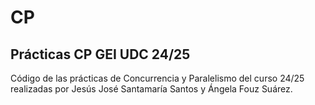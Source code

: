 # CP
## Prácticas CP GEI UDC 24/25  
Código de las prácticas de Concurrencia y Paralelismo del curso 24/25 realizadas por Jesús José Santamaría Santos y Ángela Fouz Suárez.

